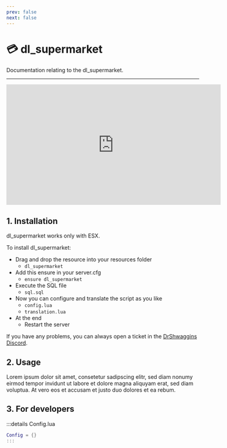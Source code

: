 ```yaml
---
prev: false
next: false
---
```


# 💳 dl_supermarket
Documentation relating to the dl_supermarket.

___
<iframe width="560" height="315" src="https://www.youtube.com/embed/lOJN95puxk8?si=ZVD0T6qBu_fXRO2S" frameborder="0" allow="accelerometer; autoplay; clipboard-write; encrypted-media; gyroscope; picture-in-picture; web-share" allowfullscreen></iframe>

## 1. Installation
dl_supermarket works only with ESX. 

To install dl_supermarket:
- Drag and drop the resource into your resources folder
  - `dl_supermarket`
- Add this ensure in your server.cfg
  - `ensure dl_supermarket`
- Execute the SQL file
  - `sql.sql`
- Now you can configure and translate the script as you like
  - `config.lua`
  - `translation.lua`
- At the end
  - Restart the server

If you have any problems, you can always open a ticket in the [DrShwaggins Discord](https://discord.gg/K9H27J5VaS).

## 2. Usage
Lorem ipsum dolor sit amet, consetetur sadipscing elitr, sed diam nonumy eirmod tempor invidunt ut labore et dolore magna aliquyam erat, sed diam voluptua. At vero eos et accusam et justo duo dolores et ea rebum.

## 3. For developers

:::details Config.lua
```lua
Config = {}
:::
